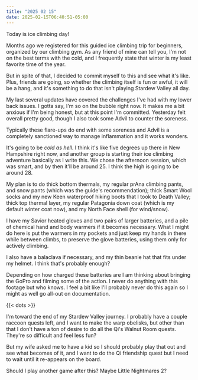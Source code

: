 ```yaml
---
title: "2025 02 15"
date: 2025-02-15T06:40:51-05:00
---
```


Today is ice climbing day!<!--more-->

Months ago we registered for this guided ice climbing trip for beginners,
organized by our climbing gym. As any friend of mine can tell you, I'm not on
the best terms with the cold, and I frequently state that winter is my least
favorite time of the year.

But in spite of that, I decided to commit myself to this and see what it's like.
Plus, friends are going, so whether the climbing itself is fun or awful, it will
be a hang, and it's something to do that isn't playing Stardew Valley all day.

My last several updates have covered the challenges I've had with my lower back
issues. I gotta say, I'm so on the bubble right now. It makes me a bit anxious
if I'm being honest, but at this point I'm committed. Yesterday felt overall
pretty good, though I also took some Advil to counter the soreness.

Typically these flare-ups do end with some soreness and Advil is a completely
sanctioned way to manage inflammation and it works wonders.

It's going to be *cold as hell*. I think it's like five degrees up there in New
Hampshire right now, and another group is starting their ice climbing adventure
basically as I write this. We chose the afternoon session, which was smart, and
by then it'll be around 25. I think the high is going to be around 28.

My plan is to do thick bottom thermals, my regular prAna climbing pants, and
snow pants (which was the guide's recommendation); thick Smart Wool socks and my
new Keen waterproof hiking boots that I took to Death Valley; thick top thermal
layer, my regular Patagonia down coat (which is my default winter coat now), and
my North Face shell (for wind/snow).

I have my Savior heated gloves and two pairs of larger batteries, and a pile of
chemical hand and body warmers if it becomes necessary. What I might do here is
put the warmers in my pockets and just keep my hands in there while between
climbs, to preserve the glove batteries, using them only for actively climbing.

I also have a balaclava if necessary, and my thin beanie hat that fits under my
helmet. I think that's probably enough?

Depending on how charged these batteries are I am thinking about bringing the
GoPro and filming some of the action. I never do anything with this footage but
who knows. I feel a bit like I'll probably never do this again so I might as
well go all-out on documentation.

{{< dots >}}

I'm toward the end of my Stardew Valley journey. I probably have a couple
raccoon quests left, and I want to make the warp obelisks, but other than that I
don't have a ton of desire to do all the Qi's Walnut Room quests. They're so
difficult and feel less fun?

But my wife asked me to have a kid so I should probably play that out and see
what becomes of it, and I want to do the Qi friendship quest but I need to wait
until it re-appears on the board.

Should I play another game after this? Maybe Little Nightmares 2?
